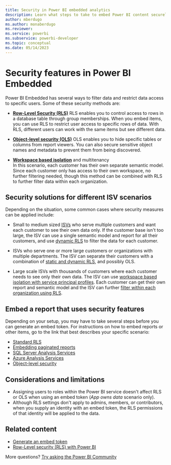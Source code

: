 ```yaml
---
title: Security in Power BI embedded analytics
description: Learn what steps to take to embed Power BI content securely within your application using RLS, OLS or other security measures.
author: mberdugo
ms.author: monaberdugo
ms.reviewer: 
ms.service: powerbi
ms.subservice: powerbi-developer
ms.topic: conceptual
ms.date: 05/14/2023
---
```


# Security features in Power BI Embedded

Power BI Embedded has several ways to filter data and restrict data access to specific users. Some of these security methods are:

* [**Row-Level Security (RLS)**](/fabric/security/service-admin-row-level-security)
  RLS enables you to control access to rows in a database table through group memberships. When you embed items, you can use RLS to restrict user access to specific rows of data. With RLS, different users can work with the same items but see different data.

* [**Object-level security (OLS)**](/analysis-services/tabular-models/object-level-security)
  OLS enables you to hide specific tables or columns from report viewers. You can also secure sensitive object names and metadata to prevent them from being discovered.

* [**Workspace based isolation**](./embed-multi-tenancy.md) and multitenancy  
 In this scenario, each customer has their own separate semantic model. Since each customer only has access to their own workspace, no further filtering needed, though this method can be combined with RLS to further filter data within each organization.

## Security solutions for different ISV scenarios

Depending on the situation, some common cases where security measures can be applied include:

* Small to medium sized [ISVs](pbi-glossary.md#independent-software-vendor-isv) who serve multiple customers and want each customer to see their own data only. If the customer base isn't too large, the ISV can use a single semantic model and report for all their customers, and use [dynamic RLS](cloud-rls.md#dynamic-security) to filter the data for each customer.

* ISVs who serve one or more large customers or organizations with multiple departments. The ISV can  separate their customers with a combination of [static and dynamic RLS](./embed-multi-tenancy.md#row-level-security), and possibly OLS.

* Large scale ISVs with thousands of customers where each customer needs to see only their own data. The ISV can use [workspace based isolation with service principal profiles](./embed-multi-tenancy.md). Each customer can get their own report and semantic model and the ISV can further [filter within each organization using RLS](./embed-multi-tenancy.md#row-level-security).

## Embed a report that uses security features

Depending on your setup, you may have to take several steps before you can generate an embed token.
For instructions on how to embed reports or other items, go to the link that best describes your specific scenario:

* [Standard RLS](cloud-rls.md)
* [Embedding paginated reports](paginated-reports-row-level-security.md)
* [SQL Server Analysis Services](sql-server-analysis-services-embed.md)
* [Azure Analysis Services](./embed-azure-analysis-services.md)
* [Object-level security](./embed-object-level-security.md)

## Considerations and limitations

* Assigning users to roles within the Power BI service doesn't affect RLS or OLS when using an embed token (*App owns data* scenario only).
* Although RLS settings don't apply to admins, members, or contributors, when you supply an identity with an embed token, the RLS permissions of that identity will be applied to the data.

## Related content

* [Generate an embed token](./generate-embed-token.md)
* [Row-Level security (RLS) with Power BI](/fabric/security/service-admin-row-level-security)

More questions? [Try asking the Power BI Community](https://community.powerbi.com/)
